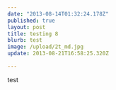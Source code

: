 ```yaml
---
date: "2013-08-14T01:32:24.178Z"
published: true
layout: post
title: testing 8
blurb: test
image: /upload/2t_md.jpg
update: 2013-08-21T16:58:25.320Z

---
```


test
